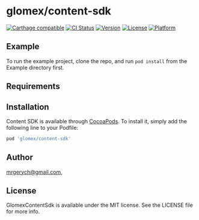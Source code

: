 # glomex/content-sdk
[![Carthage compatible](https://img.shields.io/badge/Carthage-compatible-4BC51D.svg?style=flat)](https://github.com/Carthage/Carthage)
[![CI Status](http://img.shields.io/travis/mrgerych@gmail.com/glomex.svg?style=flat)](https://travis-ci.org/mrgerych@gmail.com/glomex)
[![Version](https://img.shields.io/cocoapods/v/glomex.svg?style=flat)](http://cocoapods.org/pods/glomex)
[![License](https://img.shields.io/cocoapods/l/glomex.svg?style=flat)](http://cocoapods.org/pods/glomex)
[![Platform](https://img.shields.io/cocoapods/p/glomex.svg?style=flat)](http://cocoapods.org/pods/glomex)

## Example

To run the example project, clone the repo, and run `pod install` from the Example directory first.

## Requirements

## Installation

Content SDK is available through [CocoaPods](http://cocoapods.org). To install
it, simply add the following line to your Podfile:

```ruby
pod 'glomex/content-sdk'
```

## Author

mrgerych@gmail.com,

## License

GlomexContentSdk is available under the MIT license. See the LICENSE file for more info.

